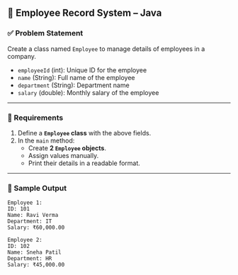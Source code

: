 ## 🔹 Employee Record System – Java

### ✅ Problem Statement

Create a class named `Employee` to manage details of employees in a company.

- `employeeId` (int): Unique ID for the employee
- `name` (String): Full name of the employee
- `department` (String): Department name
- `salary` (double): Monthly salary of the employee

---

### 🎯 Requirements

1. Define a **`Employee` class** with the above fields.
2. In the `main` method:
    - Create **2 `Employee` objects**.
    - Assign values manually.
    - Print their details in a readable format.

---

### 🧠 Sample Output
```aiignore
Employee 1: 
ID: 101 
Name: Ravi Verma 
Department: IT 
Salary: ₹60,000.00

Employee 2: 
ID: 102 
Name: Sneha Patil 
Department: HR 
Salary: ₹45,000.00
```
